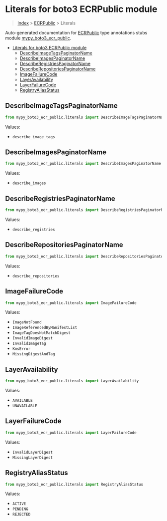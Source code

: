 # Literals for boto3 ECRPublic module

> [Index](../README.md) > [ECRPublic](./README.md) > Literals

Auto-generated documentation for
[ECRPublic](https://boto3.amazonaws.com/v1/documentation/api/latest/reference/services/ecr-public.html#ECRPublic)
type annotations stubs module
[mypy_boto3_ecr_public](https://pypi.org/project/mypy-boto3-ecr-public/).

- [Literals for boto3 ECRPublic module](#literals-for-boto3-ecrpublic-module)
  - [DescribeImageTagsPaginatorName](#describeimagetagspaginatorname)
  - [DescribeImagesPaginatorName](#describeimagespaginatorname)
  - [DescribeRegistriesPaginatorName](#describeregistriespaginatorname)
  - [DescribeRepositoriesPaginatorName](#describerepositoriespaginatorname)
  - [ImageFailureCode](#imagefailurecode)
  - [LayerAvailability](#layeravailability)
  - [LayerFailureCode](#layerfailurecode)
  - [RegistryAliasStatus](#registryaliasstatus)

## DescribeImageTagsPaginatorName

```python
from mypy_boto3_ecr_public.literals import DescribeImageTagsPaginatorName
```

Values:

- `describe_image_tags`

## DescribeImagesPaginatorName

```python
from mypy_boto3_ecr_public.literals import DescribeImagesPaginatorName
```

Values:

- `describe_images`

## DescribeRegistriesPaginatorName

```python
from mypy_boto3_ecr_public.literals import DescribeRegistriesPaginatorName
```

Values:

- `describe_registries`

## DescribeRepositoriesPaginatorName

```python
from mypy_boto3_ecr_public.literals import DescribeRepositoriesPaginatorName
```

Values:

- `describe_repositories`

## ImageFailureCode

```python
from mypy_boto3_ecr_public.literals import ImageFailureCode
```

Values:

- `ImageNotFound`
- `ImageReferencedByManifestList`
- `ImageTagDoesNotMatchDigest`
- `InvalidImageDigest`
- `InvalidImageTag`
- `KmsError`
- `MissingDigestAndTag`

## LayerAvailability

```python
from mypy_boto3_ecr_public.literals import LayerAvailability
```

Values:

- `AVAILABLE`
- `UNAVAILABLE`

## LayerFailureCode

```python
from mypy_boto3_ecr_public.literals import LayerFailureCode
```

Values:

- `InvalidLayerDigest`
- `MissingLayerDigest`

## RegistryAliasStatus

```python
from mypy_boto3_ecr_public.literals import RegistryAliasStatus
```

Values:

- `ACTIVE`
- `PENDING`
- `REJECTED`
